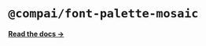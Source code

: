 # `@compai/font-palette-mosaic`

[**Read the docs &rarr;**](https://components.ai/docs/typefaces/palette-mosaic)
